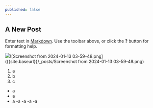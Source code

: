 ```yaml
---
published: false
---
```

## A New Post

Enter text in [Markdown](http://daringfireball.net/projects/markdown/). Use the toolbar above, or click the **?** button for formatting help.


![]({{site.baseurl}})![Screenshot from 2024-01-13 03-59-48.png]({{site.baseurl}}/_posts/Screenshot from 2024-01-13 03-59-48.png)

1. a
2. b
3. c

- a
- a
- a
	-a
    -a
    -a
    -a
   